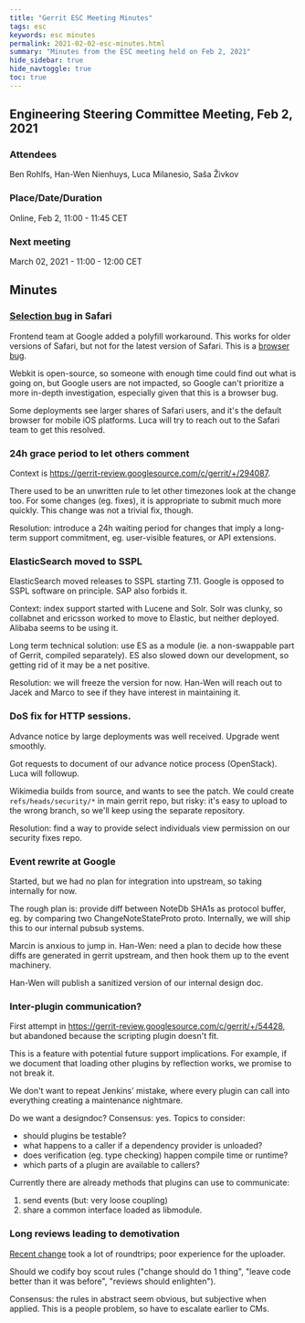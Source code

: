 ```yaml
---
title: "Gerrit ESC Meeting Minutes"
tags: esc
keywords: esc minutes
permalink: 2021-02-02-esc-minutes.html
summary: "Minutes from the ESC meeting held on Feb 2, 2021"
hide_sidebar: true
hide_navtoggle: true
toc: true
---
```


## Engineering Steering Committee Meeting, Feb 2, 2021

### Attendees

Ben Rohlfs, Han-Wen Nienhuys, Luca Milanesio, Saša Živkov

### Place/Date/Duration

Online, Feb 2, 11:00 - 11:45 CET

### Next meeting

March 02, 2021 - 11:00 - 12:00 CET

## Minutes

### [Selection bug](https://bugs.chromium.org/p/gerrit/issues/detail?id=11811) in Safari

Frontend team at Google added a polyfill workaround. This works for
older versions of Safari, but not for the latest version of Safari.
This is a [browser
bug](https://bugs.webkit.org/show_bug.cgi?id=163921).

Webkit is open-source, so someone with enough time could find out what
is going on, but Google users are not impacted, so Google can't prioritize a
more in-depth investigation, especially given that this is a browser bug.

Some deployments see larger shares of Safari users, and it's the
default browser for mobile iOS platforms. Luca will try to reach out
to the Safari team to get this resolved.


### 24h grace period to let others comment

Context is https://gerrit-review.googlesource.com/c/gerrit/+/294087.

There used to be an unwritten rule to let other timezones look at the
change too. For some changes (eg. fixes), it is appropriate to submit
much more quickly. This change was not a trivial fix, though.

Resolution: introduce a 24h waiting period for changes that imply a
long-term support commitment, eg. user-visible features, or API
extensions.


### ElasticSearch moved to SSPL

ElasticSearch moved releases to SSPL starting 7.11. Google is opposed
to SSPL software on principle. SAP also forbids it.

Context: index support started with Lucene and Solr. Solr was clunky,
so collabnet and ericsson worked to move to Elastic, but neither
deployed. Alibaba seems to be using it.

Long term technical solution: use ES as a module (ie. a non-swappable
part of Gerrit, compiled separately). ES also slowed down our
development, so getting rid of it may be a net positive.

Resolution: we will freeze the version for now. Han-Wen will reach out
to Jacek and Marco to see if they have interest in maintaining it.

### DoS fix for HTTP sessions.

Advance notice by large deployments was well received. Upgrade went smoothly.

Got requests to document of our advance notice process (OpenStack).
Luca will followup.

Wikimedia builds from source, and wants to see the patch. We could
create `refs/heads/security/*` in main gerrit repo, but risky: it's
easy to upload to the wrong branch, so we'll keep using the separate
repository.

Resolution: find a way to provide select individuals view permission
on our security fixes repo.

### Event rewrite at Google

Started, but we had no plan for integration into upstream, so taking
internally for now.

The rough plan is: provide diff between NoteDb SHA1s as protocol
buffer, eg. by comparing two ChangeNoteStateProto proto. Internally,
we will ship this to our internal pubsub systems.

Marcin is anxious to jump in. Han-Wen: need a plan to decide how these
diffs are generated in gerrit upstream, and then hook them up to the
event machinery.

Han-Wen will publish a sanitized version of our internal design doc.

### Inter-plugin communication?

First attempt in
https://gerrit-review.googlesource.com/c/gerrit/+/54428, but abandoned
because the scripting plugin doesn't fit.

This is a feature with potential future support implications. For
example, if we document that loading other plugins by reflection
works, we promise to not break it.

We don't want to repeat Jenkins' mistake, where every plugin can call
into everything creating a maintenance nightmare.

Do we want a designdoc? Consensus: yes. Topics to consider:

*   should plugins be testable?
*   what happens to a caller if a dependency provider is unloaded?
*   does verification (eg. type checking) happen compile time or runtime?
*   which parts of a plugin are available to callers?

Currently there are already methods that plugins can use to communicate:

1.  send events (but: very loose coupling)
2.  share a common interface loaded as libmodule.

### Long reviews leading to demotivation

[Recent
change](https://gerrit-review.googlesource.com/c/plugins/replication/+/292364)
took a lot of roundtrips; poor experience for the uploader.

Should we codify boy scout rules ("change should do 1 thing",  "leave code better than it was before", "reviews should enlighten").

Consensus: the rules in abstract seem obvious, but subjective when
applied. This is a people problem, so have to escalate earlier to CMs.

